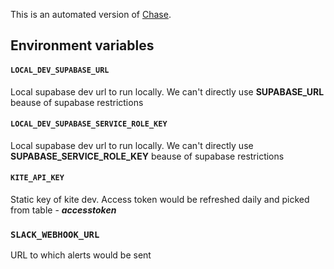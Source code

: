 This is an automated version of [Chase](https://premium.capitalmind.in/2024/02/capitalmind-chase-entry-and-exit-rules/). 
## Environment variables

#### `LOCAL_DEV_SUPABASE_URL`
Local supabase dev url to run locally. We can't directly use **SUPABASE_URL** beause of supabase restrictions
#### `LOCAL_DEV_SUPABASE_SERVICE_ROLE_KEY`
Local supabase dev url to run locally. We can't directly use **SUPABASE_SERVICE_ROLE_KEY** beause of supabase restrictions
#### `KITE_API_KEY`
Static key of kite dev. Access token would be refreshed daily and picked from table - ***accesstoken***
### `SLACK_WEBHOOK_URL`
URL to which alerts would be sent


